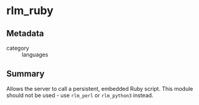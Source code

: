 # rlm_ruby
## Metadata
<dl>
  <dt>category</dt><dd>languages</dd>
</dl>

## Summary

Allows the server to call a persistent, embedded Ruby script. This
module should not be used - use `rlm_perl` or `rlm_python3` instead.
